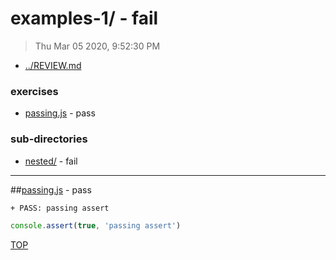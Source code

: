 # examples-1/ - fail

> Thu Mar 05 2020, 9:52:30 PM

* [../REVIEW.md](../REVIEW.md)

### exercises

* [passing.js](#passingjs---pass) - pass

### sub-directories

* [nested/](./nested/REVIEW.md) - fail

---

##[passing.js](./passing.js) - pass

```txt
+ PASS: passing assert
```

```js
console.assert(true, 'passing assert')

```

[TOP](#readme)

